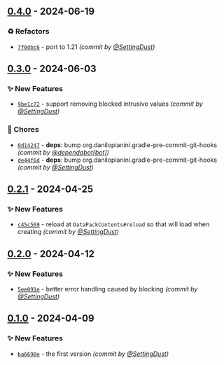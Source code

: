 
## [0.4.0] - 2024-06-19
### :recycle: Refactors
- [`7f0dbc6`](https://github.com/SettingDust/RegistryBlocker/commit/7f0dbc654a0aaf0a8967a93b65b0f5d5aa178ee7) - port to 1.21 *(commit by [@SettingDust](https://github.com/SettingDust))*


## [0.3.0] - 2024-06-03
### :sparkles: New Features
- [`9be1c72`](https://github.com/SettingDust/RegistryBlocker/commit/9be1c72dc1739aa8b9fb2ff31bea6f69073a4bb4) - support removing blocked intrusive values *(commit by [@SettingDust](https://github.com/SettingDust))*

### :wrench: Chores
- [`0d14247`](https://github.com/SettingDust/RegistryBlocker/commit/0d142475b20447cc244a618dda771c38fff12510) - **deps**: bump org.danilopianini.gradle-pre-commit-git-hooks *(commit by [@dependabot[bot]](https://github.com/apps/dependabot))*
- [`de44f6d`](https://github.com/SettingDust/RegistryBlocker/commit/de44f6d25957ab4ace88f6895468913cb4b1773f) - **deps**: bump org.danilopianini.gradle-pre-commit-git-hooks *(commit by [@SettingDust](https://github.com/SettingDust))*


## [0.2.1] - 2024-04-25
### :sparkles: New Features
- [`c45c569`](https://github.com/SettingDust/RegistryBlocker/commit/c45c569b2e176ee69ed07dcf2e9e83a862c15de4) - reload at `DataPackContents#reload` so that will load when creating *(commit by [@SettingDust](https://github.com/SettingDust))*


## [0.2.0] - 2024-04-12
### :sparkles: New Features
- [`5ee091e`](https://github.com/SettingDust/RegistryBlocker/commit/5ee091e2e606e0154f17b9c4097f70b0986a4d52) - better error handling caused by blocking *(commit by [@SettingDust](https://github.com/SettingDust))*


## [0.1.0] - 2024-04-09
### :sparkles: New Features
- [`ba6690e`](https://github.com/SettingDust/RegistryBlocker/commit/ba6690efca9c3d5f03822e3c7a6e0e95b2ad61a4) - the first version *(commit by [@SettingDust](https://github.com/SettingDust))*


[0.1.0]: https://github.com/SettingDust/RegistryBlocker/compare/0.0.0...0.1.0
[0.2.0]: https://github.com/SettingDust/RegistryBlocker/compare/0.1.0...0.2.0
[0.2.1]: https://github.com/SettingDust/RegistryBlocker/compare/0.2.0...0.2.1
[0.3.0]: https://github.com/SettingDust/RegistryBlocker/compare/0.2.1...0.3.0
[0.4.0]: https://github.com/SettingDust/RegistryBlocker/compare/0.3.0...0.4.0
